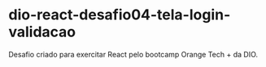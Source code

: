 # dio-react-desafio04-tela-login-validacao
Desafio criado para exercitar React pelo bootcamp Orange Tech + da DIO.
